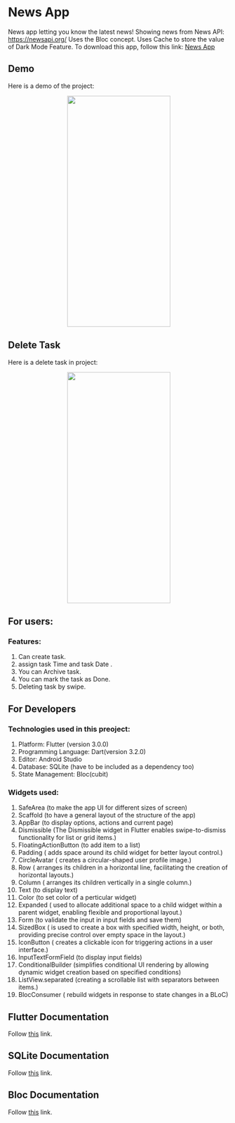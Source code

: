 # News App

News app letting you know the latest news!
Showing news from News API: https://newsapi.org/
Uses the Bloc concept.
Uses Cache to store the value of Dark Mode Feature.
To download this app, follow this link: [News App](https://www.dropbox.com/scl/fi/kp8sq73ebiuua213qjeeb/ToDo-List.apk?rlkey=r58pr7sa46zxrxyjm8gyj460l&dl=0)

## Demo

Here is a demo of the project: 

<p align="center">
  <img width="235" height="525" src="project_images/demo.gif">
</p>

## Delete Task

Here is a delete task in project:

<p align="center">
  <img width="235" height="525" src="project_images/delete.gif">
</p>

## For users:

### Features: 
1. Can create task.
2. assign task Time and task Date . 
3. You can Archive task.
4. You can mark the task as Done.
5. Deleting task by swipe.

## For Developers

### Technologies used in this preoject: 
1. Platform: Flutter (version 3.0.0)
2. Programming Language: Dart(version 3.2.0)
3. Editor: Android Studio
4. Database: SQLite (have to be included as a dependency too)
5. State Management: Bloc(cubit)

### Widgets used: 
1. SafeArea (to make the app UI for different sizes of screen)
2. Scaffold (to have a general layout of the structure of the app)
3. AppBar (to display options, actions and current page)
4. Dismissible (The Dismissible widget in Flutter enables swipe-to-dismiss functionality for list or grid items.)
5. FloatingActionButton (to add item to a list)
6. Padding ( adds space around its child widget for better layout control.)
7. CircleAvatar ( creates a circular-shaped user profile image.)
8. Row ( arranges its children in a horizontal line, facilitating the creation of horizontal layouts.)
9. Column ( arranges its children vertically in a single column.)
10. Text (to display text)
11. Color (to set color of a perticular widget)
12. Expanded ( used to allocate additional space to a child widget within a parent widget, enabling flexible and proportional layout.)
13. Form (to validate the input in input fields and save them) 
14. SizedBox ( is used to create a box with specified width, height, or both, providing precise control over empty space in the layout.)
15. IconButton ( creates a clickable icon for triggering actions in a user interface.)
16. InputTextFormField (to display input fields)
17. ConditionalBuilder (simplifies conditional UI rendering by allowing dynamic widget creation based on specified conditions)
18. ListView.separated (creating a scrollable list with separators between items.)
19. BlocConsumer ( rebuild widgets in response to state changes in a BLoC)

## Flutter Documentation
Follow [this](https://flutter.dev/docs)  link.

## SQLite Documentation
Follow [this](https://www.sqlite.org/docs.html)  link.

## Bloc Documentation
Follow [this](https://bloclibrary.dev/)  link.



 







